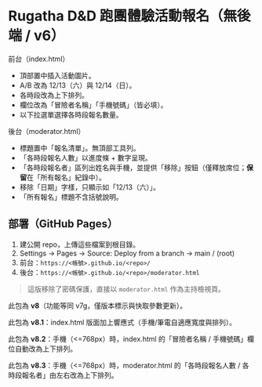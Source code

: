 # Rugatha D&D 跑團體驗活動報名（無後端 / v6）

前台（index.html）
- 頂部置中插入活動圖片。
- A/B 改為 12/13（六）與 12/14（日）。
- 各時段改為上下排列。
- 欄位改為「冒險者名稱」「手機號碼」（皆必填）。
- 以下拉選單選擇各時段報名數量。

後台（moderator.html）
- 標題置中「報名清單」。無頂部工具列。
- 「各時段報名人數」以進度條 + 數字呈現。
- 「各時段報名者」區列出姓名與手機，並提供「移除」按鈕（僅釋放席位；**保留**在「所有報名」紀錄中）。
- 移除「日期」字樣，只顯示如「12/13（六）」。
- 「所有報名」標題不含括號說明。

## 部署（GitHub Pages）
1. 建公開 repo，上傳這些檔案到根目錄。
2. Settings → Pages → Source: Deploy from a branch → main / (root)
3. 前台：`https://<帳號>.github.io/<repo>/`
4. 後台：`https://<帳號>.github.io/<repo>/moderator.html`


> 這版移除了密碼保護，直接以 `moderator.html` 作為主持檢視頁。

此包為 **v8**（功能等同 v7g，僅版本標示與快取參數更新）。

此包為 **v8.1**：index.html 版面加上響應式（手機/筆電自適應寬度與排列）。

此包為 **v8.2**：手機（<=768px）時，index.html 的「冒險者名稱 / 手機號碼」欄位自動改為上下排列。

此包為 **v8.3**：手機（<=768px）時，moderator.html 的「各時段報名人數 / 各時段報名者」由左右改為上下排列。
